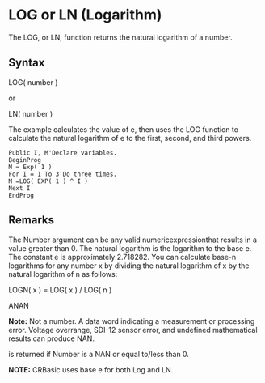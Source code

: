 # LOG or LN (Logarithm)

The LOG, or LN, function returns the natural logarithm of a number.

## Syntax

LOG( number )

or

LN( number )

The example calculates the value of e, then uses the LOG function to calculate the natural logarithm of e to the first, second, and third powers.

```
Public I, M'Declare variables.
BeginProg
M = Exp( 1 )
For I = 1 To 3'Do three times.
M =LOG( EXP( 1 ) ^ I )
Next I
EndProg
```

## Remarks

The Number argument can be any valid numericexpressionthat results in a value greater than 0. The natural logarithm is the logarithm to the base e. The constant e is approximately 2.718282. You can calculate base-n logarithms for any number x by dividing the natural logarithm of x by the natural logarithm of n as follows:

LOGN( x ) = LOG( x ) / LOG( n )

ANAN

**Note:** Not a number. A data word indicating a measurement or processing error. Voltage overrange, SDI-12 sensor error, and undefined mathematical results can produce NAN.

is returned if Number is a NAN or equal to/less than 0.

**NOTE:** CRBasic uses base e for both Log and LN.
